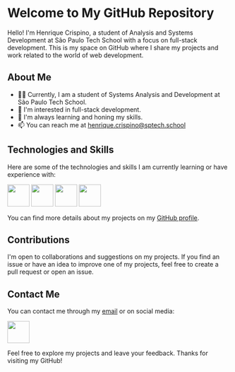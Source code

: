 # Welcome to My GitHub Repository

Hello! I'm Henrique Crispino, a student of Analysis and Systems Development at São Paulo Tech School with a focus on full-stack development. This is my space on GitHub where I share my projects and work related to the world of web development.

## About Me

- 👨‍🎓 Currently, I am a student of Systems Analysis and Development at São Paulo Tech School.
- 💼 I'm interested in full-stack development.
- 🌱 I'm always learning and honing my skills.
- 📫 You can reach me at [henrique.crispino@sptech.school](mailto:henrique.crispino@sptech.school)

## Technologies and Skills

Here are some of the technologies and skills I am currently learning or have experience with:

<img height="50" width="50" src="https://cdn.jsdelivr.net/gh/devicons/devicon/icons/javascript/javascript-original.svg" /> <img height="50" width="50" src="https://cdn.jsdelivr.net/gh/devicons/devicon/icons/nodejs/nodejs-original.svg" /> <img height="50" width="50" src="https://cdn.jsdelivr.net/gh/devicons/devicon/icons/git/git-original.svg" /> <img height="50" width="50" src="https://cdn.jsdelivr.net/gh/devicons/devicon/icons/mysql/mysql-original.svg" />

You can find more details about my projects on my [GitHub profile](https://github.com/Henrique-Crispino).

## Contributions

I'm open to collaborations and suggestions on my projects. If you find an issue or have an idea to improve one of my projects, feel free to create a pull request or open an issue.

## Contact Me

You can contact me through my [email](mailto:henrique.crispino@sptech.school) or on social media:

 [
            <img height="50" width="50" src="https://cdn.jsdelivr.net/gh/devicons/devicon/icons/linkedin/linkedin-original.svg" />
          ](https://www.linkedin.com/in/henrique-crispino)
  
Feel free to explore my projects and leave your feedback. Thanks for visiting my GitHub!
